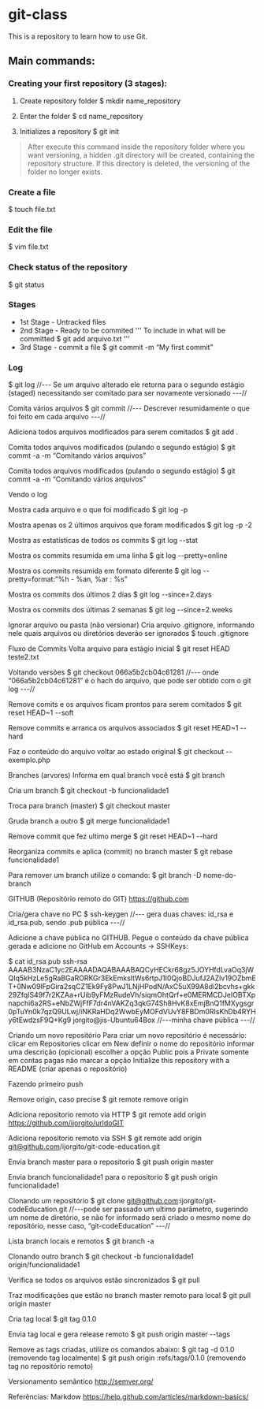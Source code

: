# git-class
This is a repository to learn how to use Git.

## Main commands:

### Creating your first repository (3 stages):

1. Create repository folder
$ mkdir name_repository

2. Enter the folder
$ cd name_repository

3. Initializes a repository
$ git init
> After execute this command inside the repository folder where you want versioning, a hidden .git directory will be created, containing the repository structure. If this directory is deleted, the versioning of the folder no longer exists.

### Create a file
$ touch file.txt

### Edit the file
$ vim file.txt

### Check status of the repository
$ git status

### Stages
* 1st Stage - Untracked files
* 2nd Stage - Ready to be commited
''' 
To include in what will be committed
$ git add arquivo.txt
'''
* 3rd Stage - commit a file
$ git commit -m “My first commit”

### Log
$ git log
//--- Se um arquivo alterado ele retorna para o segundo estágio (staged) necessitando ser comitado para ser novamente versionado ---//

Comita vários arquivos
$ git commit
//--- Descrever resumidamente o que foi feito em cada arquivo ---//

Adiciona todos arquivos modificados para serem comitados
$ git add .

Comita todos arquivos modificados (pulando o segundo estágio)
$ git commt -a -m “Comitando vários arquivos”

Comita todos arquivos modificados (pulando o segundo estágio)
$ git commt -a -m “Comitando vários arquivos”

Vendo o log

Mostra cada arquivo e o que foi modificado
$ git log -p

Mostra apenas os 2 últimos arquivos que foram modificados
$ git log -p -2

Mostra as estatísticas de todos os commits
$ git log --stat

Mostra os commits resumida em uma linha
$ git log --pretty=online

Mostra os commits resumida em formato diferente
$ git log --pretty=format:”%h - %an, %ar : %s”

Mostra os commits dos últimos 2 dias
$ git log --since=2.days

Mostra os commits dos últimas 2 semanas
$ git log --since=2.weeks

Ignorar arquivo ou pasta (não versionar)
Cria arquivo .gitignore, informando nele quais arquivos ou diretórios deverão ser ignorados
$ touch .gitignore

Fluxo de Commits
Volta arquivo para estágio inicial 
$ git reset HEAD teste2.txt

Voltando versões
$ git checkout 066a5b2cb04c61281
//--- onde “066a5b2cb04c61281” é o hach do arquivo, que pode ser obtido com o git log ---//

Remove comits e os arquivos ficam prontos para serem comitados
$ git reset HEAD~1 --soft 

Remove commits e arranca os arquivos associados
$ git reset HEAD~1 --hard

Faz o conteúdo do arquivo voltar ao estado original
$ git checkout -- exemplo.php

Branches (arvores)
Informa em qual branch você está
$ git branch

Cria um branch
$ git checkout -b funcionalidade1

Troca para branch (master)
$ git checkout master

Gruda branch a outro
$ git merge funcionalidade1

Remove commit que fez ultimo merge
$ git reset HEAD~1 --hard

Reorganiza commits e aplica (commit) no branch master
$ git rebase funcionalidade1

Para remover um branch utilize o comando:
$ git branch -D nome-do-branch


GITHUB (Repositório remoto do GIT)
https://github.com


Cria/gera chave no PC
$ ssh-keygen
//--- gera duas chaves: id_rsa e id_rsa.pub, sendo .pub pública ---//

Adicione a chave pública no GITHUB. 
Pegue o conteúdo da chave pública gerada e adicione no GitHub em Accounts → SSHKeys:

$ cat id_rsa.pub
ssh-rsa AAAAB3NzaC1yc2EAAAADAQABAAABAQCyHECkr68gz5JOYHfdLvaOq3jWQIq5kHzLe5gRaBGaRORKGr3EkEmksItWs6rtpJ1I0QjoBDJufJ2AZlv19OZbmET+0Nw09lFpGira2sqCZ1Ek9Fy8PwJ1LNjHPodN/AxC5uX99A8di2bcvhs+gkk29ZfqIS49f7r2KZAa+rUib9yFMzRudeVh/siqmOhtQrf+e0MERMCDJeIOBTXpnapchi6a2RS+eNbZWjFfF7dr4nVAKZq3qkG74Sh8HvK8xEmjBnQ1fMXygsgr0pTuYn0k7qzQ9ULwj/iNKRaHDq2WwbEyMOFdVUvY8FBDm0RIsKhDb4RYHy6tEwdzsF9Q+Kg9 jorgito@jis-Ubuntu64Box
//---minha chave pública ---//

Criando um novo repositório
Para criar um novo repositório é necessário:
clicar em Repositories
clicar em New
definir o nome do repositório
informar uma descrição (opicional)
escolher a opção Public pois a Private somente em contas pagas
não marcar a opção Initialize this repository with a README (criar apenas o repositório)

Fazendo primeiro push

Remove origin, caso precise
$ git remote remove origin

Adiciona repositorio remoto via HTTP
$ git remote add origin https://github.com/ijorgito/urldoGIT

Adiciona repositorio remoto via SSH
$ git remote add origin git@github.com/ijorgito/git-code-education.git

Envia branch master para o repositorio
$ git push origin master

Envia branch funcionalidade1 para o repositorio
$ git push origin funcionalidade1



Clonando um repositório
$ git clone git@github.com:ijorgito/git-codeEducation.git
//---pode ser passado um ultimo parâmetro, sugerindo um nome de diretório, se não for informado será criado o mesmo nome do repositório, nesse caso, “git-codeEducation” ---//

Lista branch locais e remotos
$ git branch -a

Clonando outro branch
$ git checkout -b funcionalidade1 origin/funcionalidade1

Verifica se todos os arquivos estão sincronizados
$ git pull

Traz modificações que estão no branch master remoto para local
$ git pull origin master

Cria tag local 
$ git tag 0.1.0

Envia tag local e gera release remoto
$ git push origin master --tags

Remove as tags criadas, utilize os comandos abaixo:
$ git tag -d 0.1.0  (removendo tag localmente)
$ git push origin :refs/tags/0.1.0 (removendo tag no repositório remoto)


Versionamento semântico
http://semver.org/



Referências:
Markdow
https://help.github.com/articles/markdown-basics/











